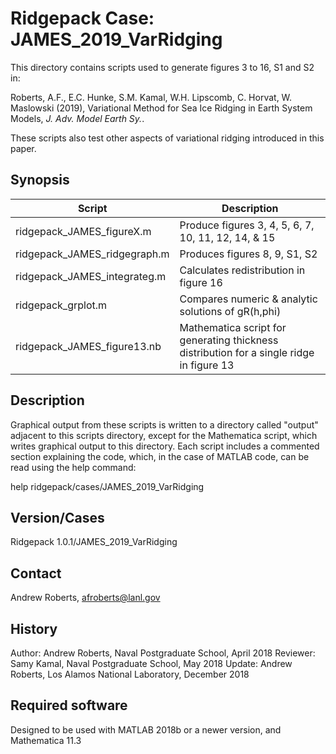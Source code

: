 # Ridgepack Case: JAMES\_2019\_VarRidging

This directory contains scripts used to generate figures 3 to 16, S1 and S2 in:

Roberts, A.F., E.C. Hunke, S.M. Kamal, W.H. Lipscomb, C. Horvat, W. Maslowski (2019),
Variational Method for Sea Ice Ridging in Earth System Models, *J. Adv. Model Earth Sy.*.

These scripts also test other aspects of variational ridging introduced in this paper.

## Synopsis

| Script | Description |
| -- | -- |
| ridgepack\_JAMES\_figureX.m | Produce figures 3, 4, 5, 6, 7, 10, 11, 12, 14, & 15 |
| ridgepack\_JAMES\_ridgegraph.m | Produces figures 8, 9, S1, S2 |
| ridgepack\_JAMES\_integrateg.m | Calculates redistribution in figure 16 |
| ridgepack\_grplot.m            | Compares numeric & analytic solutions of gR(h,phi) |
| ridgepack\_JAMES\_figure13.nb  | Mathematica script for generating thickness distribution for a single ridge in figure 13 |
              

## Description

Graphical output from these scripts is written to a directory called "output" adjacent to this scripts directory, except for the Mathematica script, which writes graphical output to this directory.  Each script includes a commented section explaining the code, which, in the case of MATLAB code, can be read using the help command:  

help ridgepack/cases/JAMES\_2019\_VarRidging

## Version/Cases

Ridgepack 1.0.1/JAMES\_2019\_VarRidging

## Contact

Andrew Roberts, afroberts@lanl.gov 

## History 

Author: Andrew Roberts, Naval Postgraduate School, April 2018 
Reviewer: Samy Kamal, Naval Postgraduate School, May 2018
Update: Andrew Roberts, Los Alamos National Laboratory, December 2018

## Required software

Designed to be used with MATLAB 2018b or a newer version, and Mathematica 11.3
